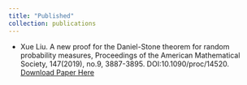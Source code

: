 ```yaml
---
title: "Published"
collection: publications
---
```

* Xue Liu. A new proof for the Daniel-Stone theorem for random probability measures, Proceedings of the American Mathematical Society, 147(2019), no.9, 3887-3895. DOI:10.1090/proc/14520. [Download Paper Here](https://www.ams.org/journals/proc/2019-147-09/S0002-9939-2019-14520-2/)